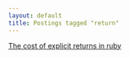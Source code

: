 ```yaml
---
layout: default
title: Postings tagged "return"
---
```

[The cost of explicit returns in ruby](http://janesconference.github.com/KievII//2009/08/the-cost-of-explicit-returns-in-ruby)<br />
